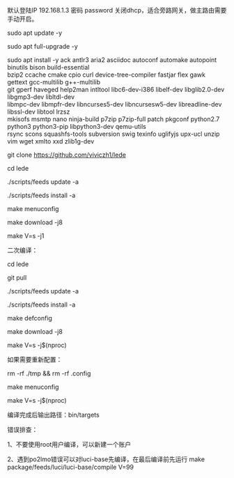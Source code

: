 默认登陆IP 192.168.1.3 密码 password 关闭dhcp，适合旁路网关，做主路由需要手动开启。

   sudo apt update -y
   
   sudo apt full-upgrade -y
   
   sudo apt install -y ack antlr3 aria2 asciidoc autoconf automake autopoint binutils bison build-essential \
   bzip2 ccache cmake cpio curl device-tree-compiler fastjar flex gawk gettext gcc-multilib g++-multilib \
   git gperf haveged help2man intltool libc6-dev-i386 libelf-dev libglib2.0-dev libgmp3-dev libltdl-dev \
   libmpc-dev libmpfr-dev libncurses5-dev libncursesw5-dev libreadline-dev libssl-dev libtool lrzsz \
   mkisofs msmtp nano ninja-build p7zip p7zip-full patch pkgconf python2.7 python3 python3-pip libpython3-dev qemu-utils \
   rsync scons squashfs-tools subversion swig texinfo uglifyjs upx-ucl unzip vim wget xmlto xxd zlib1g-dev
   
   git clone https://github.com/viviczh1/lede
   
   cd lede
   
   ./scripts/feeds update -a
   
   ./scripts/feeds install -a
   
   make menuconfig

   make download -j8
   
   make V=s -j1

二次编译：

cd lede

git pull

./scripts/feeds update -a

./scripts/feeds install -a

make defconfig

make download -j8

make V=s -j$(nproc)

如果需要重新配置：

rm -rf ./tmp && rm -rf .config

make menuconfig

make V=s -j$(nproc)

编译完成后输出路径：bin/targets

错误排查：

1、不要使用root用户编译，可以新建一个账户

2、遇到po2lmo错误可以对luci-base先编译，在最后编译前先运行 make package/feeds/luci/luci-base/compile V=99
